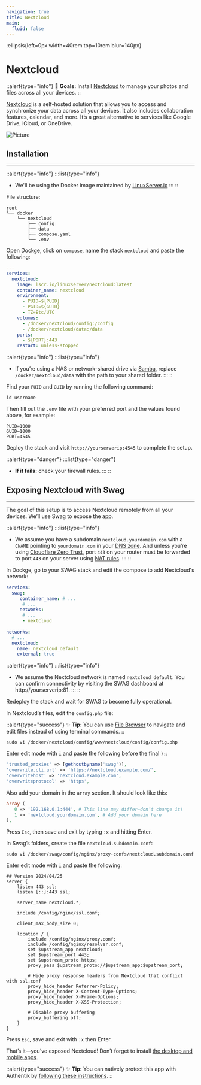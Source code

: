 ```yaml
---
navigation: true
title: Nextcloud
main:
  fluid: false
---
```

:ellipsis{left=0px width=40rem top=10rem blur=140px}
# Nextcloud

::alert{type="info"}
🎯 __Goals:__ Install [Nextcloud](https://nextcloud.com/) to manage your photos and files across all your devices.
::

[Nextcloud](https://nextcloud.com/) is a self-hosted solution that allows you to access and synchronize your data across all your devices. It also includes collaboration features, calendar, and more. It’s a great alternative to services like Google Drive, iCloud, or OneDrive.

![Picture](/img/serveex/nextcloud.png)

## Installation
---
::alert{type="info"}
:::list{type="info"}
- We'll be using the Docker image maintained by [LinuxServer.io](https://docs.linuxserver.io/images/docker-nextcloud/)
:::
::

File structure:

```console
root
└── docker
    └── nextcloud
        ├── config
        ├── data
        ├── compose.yaml
        └── .env
```

Open Dockge, click on `compose`, name the stack `nextcloud` and paste the following:

```yaml
---
services:
  nextcloud:
    image: lscr.io/linuxserver/nextcloud:latest
    container_name: nextcloud
    environment:
      - PUID=${PUID}
      - PGID=${GUID}
      - TZ=Etc/UTC
    volumes:
      - /docker/nextcloud/config:/config
      - /docker/nextcloud/data:/data
    ports:
      - ${PORT}:443
    restart: unless-stopped
```

::alert{type="info"}
:::list{type="info"}
- If you’re using a NAS or network-shared drive via [Samba](/general/samba), replace `/docker/nextcloud/data` with the path to your shared folder.
:::
::

Find your `PUID` and `GUID` by running the following command:

```shell
id username
```

Then fill out the `.env` file with your preferred port and the values found above, for example:

```properties
PUID=1000
GUID=1000
PORT=4545
```

Deploy the stack and visit `http://yourserverip:4545` to complete the setup.

::alert{type="danger"}
:::list{type="danger"}
- __If it fails:__ check your firewall rules.
:::
::

## Exposing Nextcloud with Swag
---
The goal of this setup is to access Nextcloud remotely from all your devices. We’ll use Swag to expose the app.

::alert{type="info"}
:::list{type="info"}
- We assume you have a subdomain `nextcloud.yourdomain.com` with a `CNAME` pointing to `yourdomain.com` in your [DNS zone](/general/dns). And unless you’re using [Cloudflare Zero Trust](/serveex/security/cloudflare), port `443` on your router must be forwarded to port `443` on your server using [NAT rules](/general/nat).
:::
::

In Dockge, go to your SWAG stack and edit the compose to add Nextcloud's network:

```yaml
services:
  swag:
     container_name: # ...
      # ... 
     networks:               
      # ...           
      - nextcloud            
    
networks:                    
  # ...
  nextcloud:                 
    name: nextcloud_default  
    external: true           
```

::alert{type="info"}
:::list{type="info"}
- We assume the Nextcloud network is named `nextcloud_default`. You can confirm connectivity by visiting the SWAG dashboard at http://yourserverip:81.
:::
::

Redeploy the stack and wait for SWAG to become fully operational.

In Nextcloud’s files, edit the `config.php` file:

::alert{type="success"}
✨ __Tip:__ You can use [File Browser](/serveex/files/file-browser) to navigate and edit files instead of using terminal commands.
::

```shell
sudo vi /docker/nextcloud/config/www/nextcloud/config/config.php
```

Enter edit mode with `i` and paste the following before the final `);`:

```php
'trusted_proxies' => [gethostbyname('swag')],
'overwrite.cli.url' => 'https://nextcloud.example.com/',
'overwritehost' => 'nextcloud.example.com',
'overwriteprotocol' => 'https',
```

Also add your domain in the `array` section. It should look like this:

```php
array (
   0 => '192.168.0.1:444', # This line may differ—don’t change it!
   1 => 'nextcloud.yourdomain.com', # Add your domain here
),
```

Press `Esc`, then save and exit by typing `:x` and hitting Enter.

In Swag’s folders, create the file `nextcloud.subdomain.conf`:

```shell
sudo vi /docker/swag/config/nginx/proxy-confs/nextcloud.subdomain.conf
```

Enter edit mode with `i` and paste the following:

```nginx
## Version 2024/04/25
server {
    listen 443 ssl;
    listen [::]:443 ssl;

    server_name nextcloud.*;

    include /config/nginx/ssl.conf;

    client_max_body_size 0;

    location / {
        include /config/nginx/proxy.conf;
        include /config/nginx/resolver.conf;
        set $upstream_app nextcloud;
        set $upstream_port 443;
        set $upstream_proto https;
        proxy_pass $upstream_proto://$upstream_app:$upstream_port;

        # Hide proxy response headers from Nextcloud that conflict with ssl.conf
        proxy_hide_header Referrer-Policy;
        proxy_hide_header X-Content-Type-Options;
        proxy_hide_header X-Frame-Options;
        proxy_hide_header X-XSS-Protection;

        # Disable proxy buffering
        proxy_buffering off;
    }
}
```

Press `Esc`, save and exit with `:x` then Enter.

That’s it—you’ve exposed Nextcloud! Don’t forget to install [the desktop and mobile apps](https://nextcloud.com/install/).

::alert{type="success"}
✨ __Tip:__ You can natively protect this app with Authentik by [following these instructions](https://docs.goauthentik.io/integrations/services/nextcloud/).
::

